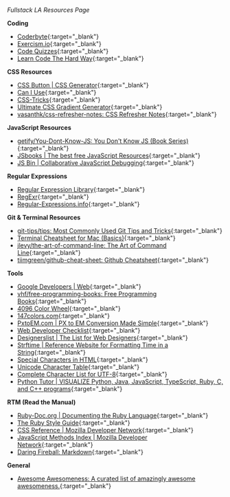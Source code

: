 *Fullstack LA Resources Page*

**Coding**

+ [Coderbyte](https://coderbyte.com/){:target="_blank"}
+ [Exercism.io](http://exercism.io/){:target="_blank"}
+ [Code Quizzes](http://www.codequizzes.com/){:target="_blank"}
+ [Learn Code The Hard Way](https://learncodethehardway.org/){:target="_blank"}

**CSS Resources**

+ [CSS Button | CSS Generator](http://www.cssbutton.me/){:target="_blank"}
+ [Can I Use](http://caniuse.com/){:target="_blank"}
+ [CSS-Tricks](https://css-tricks.com/){:target="_blank"}
+ [Ultimate CSS Gradient Generator](http://www.colorzilla.com/gradient-editor/){:target="_blank"}
+ [vasanthk/css-refresher-notes: CSS Refresher Notes](https://github.com/vasanthk/css-refresher-notes){:target="_blank"}

**JavaScript Resources**

+ [getify/You-Dont-Know-JS: You Don't Know JS (Book Series)](https://github.com/getify/You-Dont-Know-JS){:target="_blank"}
+ [JSbooks | The best free JavaScript Resources](http://jsbooks.revolunet.com/){:target="_blank"}
+ [JS Bin | Collaborative JavaScript Debugging](https://jsbin.com){:target="_blank"}


**Regular Expressions**

+ [Regular Expression Library](http://regexlib.com/){:target="_blank"}
+ [RegExr](http://regexr.com/){:target="_blank"}
+ [Regular-Expressions.info](http://www.regular-expressions.info/){:target="_blank"}

**Git & Terminal Resources**

+ [git-tips/tips: Most Commonly Used Git Tips and Tricks](https://github.com/git-tips/tips){:target="_blank"}
+ [Terminal Cheatsheet for Mac (Basics)](https://github.com/0nn0/terminal-mac-cheatsheet){:target="_blank"}
+ [jlevy/the-art-of-command-line: The Art of Command Line](https://github.com/jlevy/the-art-of-command-line){:target="_blank"}
+ [tiimgreen/github-cheat-sheet: Github Cheatsheet](https://github.com/tiimgreen/github-cheat-sheet){:target="_blank"}

**Tools**

+ [Google Developers | Web](https://developers.google.com/web/){:target="_blank"}
+ [vhf/free-programming-books: Free Programming Books](https://github.com/vhf/free-programming-books/blob/master/{:target="_blank"}free-programming-books.md){:target="_blank"}
+ [4096 Color Wheel](http://www.ficml.org/jemimap/style/color/wheel.html){:target="_blank"}
+ [147colors.com](http://www.147colors.com/grid/){:target="_blank"}
+ [PxtoEM.com | PX to EM Conversion Made Simple](http://pxtoem.com/){:target="_blank"}
+ [Web Developer Checklist](http://webdevchecklist.com/){:target="_blank"}
+ [Designerslist | The List for Web Designers](http://www.designerslist.info/){:target="_blank"}
+ [Strftime | Reference Website for Formatting Time in a String](http://strftime.net/){:target="_blank"}
+ [Special Characters in HTML](http://www.degraeve.com/reference/specialcharacters.php){:target="_blank"}
+ [Unicode Character Table](http://unicode-table.com/en/#control-character){:target="_blank"}
+ [Complete Character List for UTF-8](http://www.fileformat.info/info/charset/UTF-8/list.htm){:target="_blank"}
+ [Python Tutor | VISUALIZE Python, Java, JavaScript, TypeScript, Ruby, C, and C++ programs](http://pythontutor.com/){:target="_blank"}


**RTM (Read the Manual)**

+ [Ruby-Doc.org | Documenting the Ruby Language](http://ruby-doc.org/){:target="_blank"}
+ [The Ruby Style Guide](https://github.com/bbatsov/ruby-style-guide){:target="_blank"}
+ [CSS Reference | Mozilla Developer Network](https://developer.mozilla.org/en-US/docs/Web/CSS/Reference){:target="_blank"}
+ [JavaScript Methods Index | Mozilla Developer Network](https://developer.mozilla.org/en-US/docs/Web/JavaScript/Reference{:target="_blank"}/Methods_Index){:target="_blank"}
+ [Daring Fireball: Markdown](http://daringfireball.net/projects/markdown/){:target="_blank"}

**General**

+ [Awesome Awesomeness: A curated list of amazingly awesome awesomeness.](https://github.com/bayandin/awesome-awesomeness){:target="_blank"}
